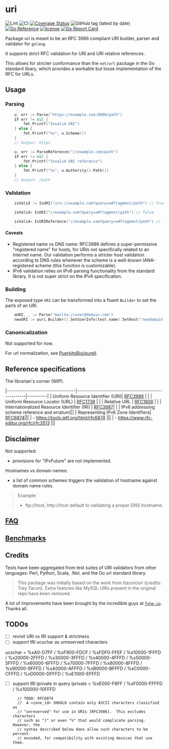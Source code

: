 # uri
![Lint](https://github.com/fredbi/uri/actions/workflows/01-golang-lint.yaml/badge.svg)
![CI](https://github.com/fredbi/uri/actions/workflows/02-test.yaml/badge.svg)
[![Coverage Status](https://coveralls.io/repos/github/fredbi/uri/badge.svg?branch=master)](https://coveralls.io/github/fredbi/uri?branch=master)
![GitHub tag (latest by date)](https://img.shields.io/github/v/tag/fredbi/uri)
[![Go Reference](https://pkg.go.dev/badge/github.com/fredbi/uri.svg)](https://pkg.go.dev/github.com/fredbi/uri)
[![license](http://img.shields.io/badge/license/License-MIT-yellow.svg)](https://raw.githubusercontent.com/fredbi/uri/master/LICENSE.md)
[![Go Report Card](https://goreportcard.com/badge/github.com/fredbi/uri)](https://goreportcard.com/report/github.com/fredbi/uri)

Package uri is meant to be an RFC 3986 compliant URI builder, parser and validator for `golang`.

It supports strict RFC validation for URI and URI relative references.

This allows for stricter conformance than the `net/url` package in the Go standard libary,
which provides a workable but loose implementation of the RFC for URLs.

## Usage

### Parsing

```go
	u, err := Parse("https://example.com:8080/path")
	if err != nil {
		fmt.Printf("Invalid URI")
	} else {
		fmt.Printf("%s", u.Scheme())
	}
	// Output: https
```

```go
	u, err := ParseReference("//example.com/path")
	if err != nil {
		fmt.Printf("Invalid URI reference")
	} else {
		fmt.Printf("%s", u.Authority().Path())
	}
	// Output: /path
```

### Validation

```go
    isValid := IsURI("urn://example.com?query=x#fragment/path") // true

    isValid= IsURI("//example.com?query=x#fragment/path") // false

    isValid= IsURIReference("//example.com?query=x#fragment/path") // true
```

#### Caveats

* Registered name vs DNS name: RFC3986 defines a super-permissive "registered name" for hosts, for URIs
  not specifically related to an Internet name. Our validation performs a stricter host validation according
  to DNS rules whenever the scheme is a well-known IANA-registered scheme (this function is customizable).
* IPv6 validation relies on IPv6 parsing functionality from the standard library. It is not super strict
  on the IPv6 specification.

### Building

The exposed type `URI` can be transformed into a fluent `Builder` to set the parts of an URI.

```go
	aURI, _ := Parse("mailto://user@domain.com")
	newURI := auri.Builder().SetUserInfo(test.name).SetHost("newdomain.com").SetScheme("http").SetPort("443")
```

### Canonicalization

Not supported for now.

For url normalization, see [PuerkitoBio/purell](https://github.com/PuerkitoBio/purell).

## Reference specifications

The librarian's corner (WIP).

|----------------------------------|----------------------------------------------------|----------|
| Uniform Resource Identifier (URI)| [RFC3986](https://www.rfc-editor.org/rfc/rfc3986)  | |
| Uniform Resource Locator (URL)   | [RFC1738](https://www.rfc-editor.org/info/rfc1738) | |
| Relative URL                     | [RFC1808](https://www.rfc-editor.org/info/rfc1808) | |
| Internationalized Resource Identifier (IRI) | [RFC3987](https://tools.ietf.org/html/rfc3987)| |
| IPv6 addressing scheme reference and erratum|||
| Representing IPv6 Zone Identifiers| [RFC6874](https://www.rfc-editor.org/rfc/rfc6874.txt)|||
| - https://tools.ietf.org/html/rfc6874 |||
| - https://www.rfc-editor.org/rfc/rfc3513 |||

## Disclaimer

Not supported:
- provisions for "IPvFuture" are not implemented.

Hostnames vs domain names:
- a list of common schemes triggers the validation of hostname against domain name rules.

> Example:
> * ftp://host, http://host default to validating a proper DNS hostname.

## [FAQ](docs/FAQ.md)

## [Benchmarks](docs/BENCHMARKS.md)

## Credits

Tests have been aggregated from test suites of URI validators from other languages:
Perl, Python, Scala, .Net. and the Go url standard library.

> This package was initially based on the work from ttacon/uri (credits: Trey Tacon).
> Extra features like MySQL URIs present in the original repo have been removed.

A lot of improvements have been brought by the incredible guys at [`fyne-io`](https://github.com/fyne-io). Thanks all.

## TODOs

- [ ] revisit URI vs IRI support & strictness
- [ ] support IRI ucschar as unreserved characters

ucschar        = %xA0-D7FF / %xF900-FDCF / %xFDF0-FFEF
                  / %x10000-1FFFD / %x20000-2FFFD / %x30000-3FFFD
                  / %x40000-4FFFD / %x50000-5FFFD / %x60000-6FFFD
                  / %x70000-7FFFD / %x80000-8FFFD / %x90000-9FFFD
                  / %xA0000-AFFFD / %xB0000-BFFFD / %xC0000-CFFFD
                  / %xD0000-DFFFD / %xE1000-EFFFD
- [ ] support IRI iprivate in query
iprivate       = %xE000-F8FF / %xF0000-FFFFD / %x100000-10FFFD

		// TODO: RFC6874
		//  A <zone_id> SHOULD contain only ASCII characters classified as
   		// "unreserved" for use in URIs [RFC3986].  This excludes characters
   		// such as "]" or even "%" that would complicate parsing.  However, the
   		// syntax described below does allow such characters to be percent-
   		// encoded, for compatibility with existing devices that use them.
